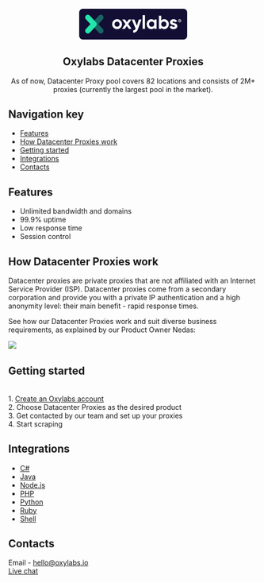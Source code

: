 <p align="center">
    <a href="https://oxylabs.io/">
      <img src="../images/oxy_logo.png" alt="Oxylabs logo" width="218">
    </a>
</p>

<h2 align="center">
  Oxylabs Datacenter Proxies
</h2>

<p align="center">
As of now, Datacenter Proxy pool covers 82 locations and consists of 2M+ proxies (currently the largest pool in the market). 
  
</p>

## Navigation key

- [Features](#features)
- [How Datacenter Proxies work](#how-datacenter-proxies-work)
- [Getting started](#getting-started)
- [Integrations](#integrations)
- [Contacts](#contacts)

## Features

- Unlimited bandwidth and domains
- 99.9% uptime
- Low response time
- Session control

## How Datacenter Proxies work

Datacenter proxies are private proxies that are not affiliated with an Internet Service Provider (ISP). Datacenter proxies come from a secondary corporation and provide you with a private IP authentication and a high anonymity level: their main benefit - rapid response times. 

See how our Datacenter Proxies work and suit diverse business requirements, as explained by our Product Owner Nedas:
  
 [![](https://img.youtube.com/vi/0LhUA5nChZk/0.jpg)](https://www.youtube.com/watch?v=0LhUA5nChZk)
  
## Getting started
<br> 1. [Create an Oxylabs account](https://dashboard.oxylabs.io/registration)
<br> 2. Choose Datacenter Proxies as the desired product
<br> 3. Get contacted by our team and set up your proxies
<br> 4. Start scraping

## Integrations

- [C#](https://github.com/oxylabs/product-integrations/tree/master/datacenter-proxies/CSharp)
- [Java](https://github.com/oxylabs/product-integrations/tree/master/datacenter-proxies/Java)
- [Node.js](https://github.com/oxylabs/product-integrations/tree/master/datacenter-proxies/Nodejs)
- [PHP](https://github.com/oxylabs/product-integrations/tree/master/datacenter-proxies/PHP)
- [Python](https://github.com/oxylabs/product-integrations/tree/master/datacenter-proxies/Python)
- [Ruby](https://github.com/oxylabs/product-integrations/tree/master/datacenter-proxies/Ruby)
- [Shell](https://github.com/oxylabs/product-integrations/tree/master/datacenter-proxies/Shell)



## Contacts
Email - hello@oxylabs.io
<br><a href="https://oxylabs.drift.click/oxybot">Live chat</a>
